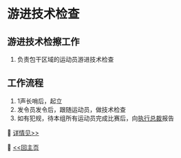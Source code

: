 # 游进技术检查

## 游进技术检擦工作

1. 负责包干区域的运动员游进技术检查

## 工作流程

1. 1声长哨后，起立
2. 发令员发令后，跟随运动员，做技术检查
3. 如有犯规，待本组所有运动员完成比赛后，向[执行总裁](../executive-president/README.md)报告

🚀 [详情见>>](swim-into-technical-inspection/detial/General.md)

🚀 [<<回主页](../README.md)
